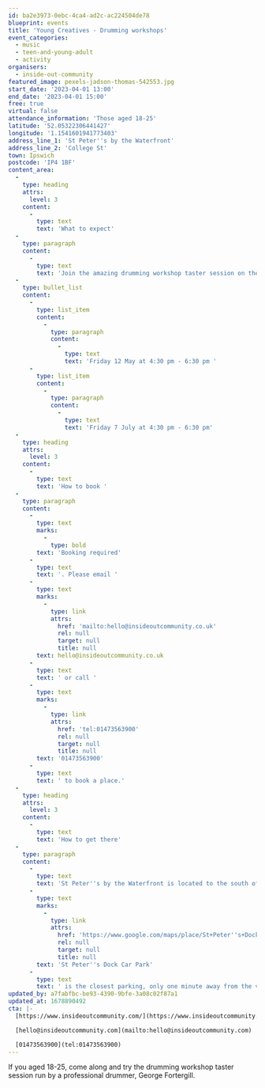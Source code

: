 ```yaml
---
id: ba2e3973-0ebc-4ca4-ad2c-ac224504de78
blueprint: events
title: 'Young Creatives - Drumming workshops'
event_categories:
  - music
  - teen-and-young-adult
  - activity
organisers:
  - inside-out-community
featured_image: pexels-jadson-thomas-542553.jpg
start_date: '2023-04-01 13:00'
end_date: '2023-04-01 15:00'
free: true
virtual: false
attendance_information: 'Those aged 18-25'
latitude: '52.05322306441427'
longitude: '1.1541601941773403'
address_line_1: 'St Peter''s by the Waterfront'
address_line_2: 'College St'
town: Ipswich
postcode: 'IP4 1BF'
content_area:
  -
    type: heading
    attrs:
      level: 3
    content:
      -
        type: text
        text: 'What to expect'
  -
    type: paragraph
    content:
      -
        type: text
        text: 'Join the amazing drumming workshop taster session on the 1 April, run by the talented George Fothergill. You will learn new music skills, meet like-minded people and have a lot of fun exploring drumming techniques. If you enjoy the taster session, why not come along to the other drumming workshops running on:'
  -
    type: bullet_list
    content:
      -
        type: list_item
        content:
          -
            type: paragraph
            content:
              -
                type: text
                text: 'Friday 12 May at 4:30 pm - 6:30 pm '
      -
        type: list_item
        content:
          -
            type: paragraph
            content:
              -
                type: text
                text: 'Friday 7 July at 4:30 pm - 6:30 pm'
  -
    type: heading
    attrs:
      level: 3
    content:
      -
        type: text
        text: 'How to book '
  -
    type: paragraph
    content:
      -
        type: text
        marks:
          -
            type: bold
        text: 'Booking required'
      -
        type: text
        text: '. Please email '
      -
        type: text
        marks:
          -
            type: link
            attrs:
              href: 'mailto:hello@insideoutcommunity.co.uk'
              rel: null
              target: null
              title: null
        text: hello@insideoutcommunity.co.uk
      -
        type: text
        text: ' or call '
      -
        type: text
        marks:
          -
            type: link
            attrs:
              href: 'tel:01473563900'
              rel: null
              target: null
              title: null
        text: '01473563900'
      -
        type: text
        text: ' to book a place.'
  -
    type: heading
    attrs:
      level: 3
    content:
      -
        type: text
        text: 'How to get there'
  -
    type: paragraph
    content:
      -
        type: text
        text: 'St Peter''s by the Waterfront is located to the south of the town centre, about 10-15 minutes walk from the Tower Ramparts and Old Cattle Market Bus Stations and about 15 minutes from the Ipswich Rail Station. If you are travelling by car, '
      -
        type: text
        marks:
          -
            type: link
            attrs:
              href: 'https://www.google.com/maps/place/St+Peter''s+Dock+Car+Park/@52.0527621,1.1528438,18z/data=!4m6!3m5!1s0x47d9a02ebd54c7a1:0xeb0a43216f8c400b!8m2!3d52.0523796!4d1.1539305!16s%2Fg%2F11g9q64x5g'
              rel: null
              target: null
              title: null
        text: 'St Peter''s Dock Car Park'
      -
        type: text
        text: ' is the closest parking, only one minute away from the venue. '
updated_by: a7fabfbc-be93-4390-9bfe-3a08c02f87a1
updated_at: 1678890492
cta: |-
  [https://www.insideoutcommunity.com/](https://www.insideoutcommunity.com/)

  [hello@insideoutcommunity.com](mailto:hello@insideoutcommunity.com)

  [01473563900](tel:01473563900)
---
```

If you aged 18-25, come along and try the drumming workshop taster session run by a professional drummer, George Fortergill.